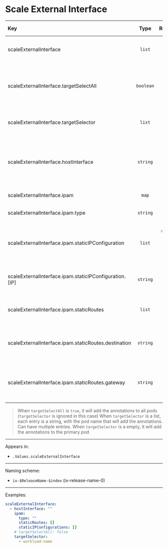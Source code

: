 # Scale External Interface

| Key                                                    |   Type    |            Required             | Helm Template | Default | Description                                                                     |
| :----------------------------------------------------- | :-------: | :-----------------------------: | :-----------: | :-----: | :------------------------------------------------------------------------------ |
| scaleExternalInterface                                 |  `list`   |               ❌                |      ❌       |  `[]`   | Define the external interfaces as list                                          |
| scaleExternalInterface.targetSelectAll                 | `boolean` |               ❌                |      ❌       | `false` | Whether to add the annotation for this external interface to all workloads      |
| scaleExternalInterface.targetSelector                  |  `list`   |               ❌                |      ❌       |  `[]`   | Which workloads to add the annotations                                          |
| scaleExternalInterface.hostInterface                   | `string`  |               ✅                |      ❌       |  `""`   | Define the hostInterface, (options in GUI populated from Middleware references) |
| scaleExternalInterface.ipam                            |   `map`   |               ✅                |      ❌       |  `{}`   | Define the ipam                                                                 |
| scaleExternalInterface.ipam.type                       | `string`  |               ✅                |      ❌       |  `""`   | Define the ipam type (dchp, static)                                             |
| scaleExternalInterface.ipam.staticIPConfiguration      |  `list`   | ✅ (Only when static ipam type) |      ❌       |  `[]`   | Define static IP Configuration (Only with static ipam type)                     |
| scaleExternalInterface.ipam.staticIPConfiguration.[IP] | `string`  |               ✅                |      ❌       |  `""`   | Define the static IP (Only with static ipam type)                               |
| scaleExternalInterface.ipam.staticRoutes               |  `list`   |               ❌                |      ❌       |  `[]`   | Define static routes (Only with static ipam type)                               |
| scaleExternalInterface.ipam.staticRoutes.destination   | `string`  |               ✅                |      ❌       |  `""`   | Define the static destination (Only with static ipam type)                      |
| scaleExternalInterface.ipam.staticRoutes.gateway       | `string`  |               ✅                |      ❌       |  `""`   | Define the static gateway (Only with static ipam type)                          |

> When `targetSelectAll` is `true`, it will add the annotations to all pods (`targetSelector` is ignored in this case)
> When `targetSelector` is a list, each entry is a string, with the pod name that will add the annotations. Can have multiple entries.
> When `targetSelector` is a empty, it will add the annotations to the primary pod

---

Appears in:

- `.Values.scaleExternalInterface`

---

Naming scheme:

- `ix-$ReleaseName-$index` (ix-release-name-0)

---

Examples:

```yaml
scaleExternalInterface:
  - hostInterface: ""
    ipam:
      type: ""
      staticRoutes: []
      staticIPConfigurations: []
    # targetSelectAll: false
    targetSelector:
      - workload-name
```
